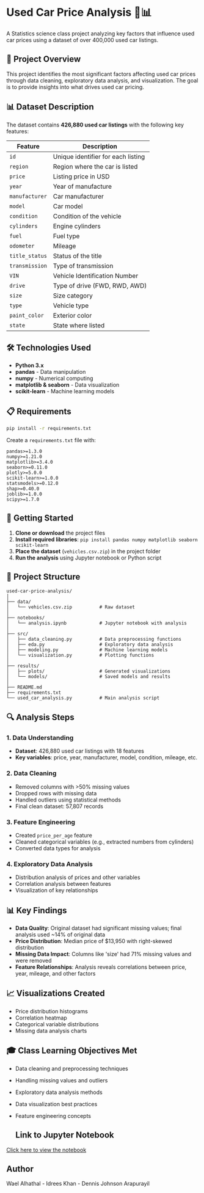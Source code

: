# Used Car Price Analysis 🚗📊

A Statistics science class project analyzing key factors that influence used car prices using a dataset of over 400,000 used car listings.

## 🎯 Project Overview

This project identifies the most significant factors affecting used car prices through data cleaning, exploratory data analysis, and visualization. The goal is to provide insights into what drives used car pricing.

## 📊 Dataset Description

The dataset contains **426,880 used car listings** with the following key features:

| Feature | Description |
|---------|-------------|
| `id` | Unique identifier for each listing |
| `region` | Region where the car is listed |
| `price` | Listing price in USD |
| `year` | Year of manufacture |
| `manufacturer` | Car manufacturer |
| `model` | Car model |
| `condition` | Condition of the vehicle |
| `cylinders` | Engine cylinders |
| `fuel` | Fuel type |
| `odometer` | Mileage |
| `title_status` | Status of the title |
| `transmission` | Type of transmission |
| `VIN` | Vehicle Identification Number |
| `drive` | Type of drive (FWD, RWD, AWD) |
| `size` | Size category |
| `type` | Vehicle type |
| `paint_color` | Exterior color |
| `state` | State where listed |

## 🛠️ Technologies Used

- **Python 3.x**
- **pandas** - Data manipulation
- **numpy** - Numerical computing
- **matplotlib & seaborn** - Data visualization
- **scikit-learn** - Machine learning models

## 📋 Requirements

```bash
pip install -r requirements.txt
```

Create a `requirements.txt` file with:
```
pandas>=1.3.0
numpy>=1.21.0
matplotlib>=3.4.0
seaborn>=0.11.0
plotly>=5.0.0
scikit-learn>=1.0.0
statsmodels>=0.12.0
shap>=0.40.0
joblib>=1.0.0
scipy>=1.7.0
```

## 🚀 Getting Started

1. **Clone or download** the project files
2. **Install required libraries**: `pip install pandas numpy matplotlib seaborn scikit-learn`
3. **Place the dataset** (`vehicles.csv.zip`) in the project folder
4. **Run the analysis** using Jupyter notebook or Python script

## 📁 Project Structure

```
used-car-price-analysis/
│
├── data/
│   └── vehicles.csv.zip          # Raw dataset
│
├── notebooks/
│   └── analysis.ipynb            # Jupyter notebook with analysis
│
├── src/
│   ├── data_cleaning.py          # Data preprocessing functions
│   ├── eda.py                    # Exploratory data analysis
│   ├── modeling.py               # Machine learning models
│   └── visualization.py          # Plotting functions
│
├── results/
│   ├── plots/                    # Generated visualizations
│   └── models/                   # Saved models and results
│
├── README.md
├── requirements.txt
└── used_car_analysis.py          # Main analysis script
```

## 🔍 Analysis Steps

### 1. Data Understanding
- **Dataset**: 426,880 used car listings with 18 features
- **Key variables**: price, year, manufacturer, model, condition, mileage, etc.

### 2. Data Cleaning
- Removed columns with >50% missing values
- Dropped rows with missing data
- Handled outliers using statistical methods
- Final clean dataset: 57,807 records

### 3. Feature Engineering
- Created `price_per_age` feature
- Cleaned categorical variables (e.g., extracted numbers from cylinders)
- Converted data types for analysis

### 4. Exploratory Data Analysis
- Distribution analysis of prices and other variables
- Correlation analysis between features
- Visualization of key relationships

## 📊 Key Findings

- **Data Quality**: Original dataset had significant missing values; final analysis used ~14% of original data
- **Price Distribution**: Median price of $13,950 with right-skewed distribution
- **Missing Data Impact**: Columns like 'size' had 71% missing values and were removed
- **Feature Relationships**: Analysis reveals correlations between price, year, mileage, and other factors

## 📈 Visualizations Created

- Price distribution histograms
- Correlation heatmap
- Categorical variable distributions
- Missing data analysis charts

## 🎓 Class Learning Objectives Met

- Data cleaning and preprocessing techniques
- Handling missing values and outliers
- Exploratory data analysis methods
- Data visualization best practices
- Feature engineering concepts

  ## Link to Jupyter Notebook

[Click here to view the notebook](https://github.com/walhathal/MS-AAI-500/blob/main/Practical%20Application%20%233.ipynb)

## Author

Wael Alhathal - Idrees Khan - Dennis Johnson Arapurayil 
